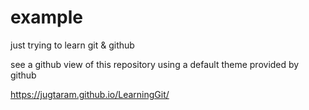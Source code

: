 # example
just trying to learn git & github

see a github view of this repository
using a default theme provided by github

https://jugtaram.github.io/LearningGit/


